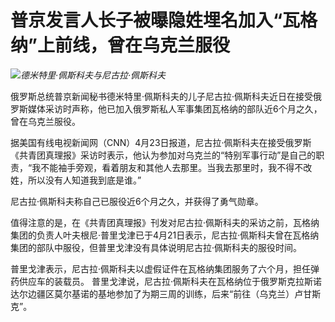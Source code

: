 # 普京发言人长子被曝隐姓埋名加入“瓦格纳”上前线，曾在乌克兰服役

![](https://inews.gtimg.com/newsapp_bt/0/15783174307/1000)_德米特里·佩斯科夫与尼古拉·佩斯科夫_

俄罗斯总统普京新闻秘书德米特里·佩斯科夫的儿子尼古拉·佩斯科夫近日在接受俄罗斯媒体采访时声称，他已加入俄罗斯私人军事集团瓦格纳的部队近6个月之久，曾在乌克兰服役。

据美国有线电视新闻网（CNN）4月23日报道，尼古拉·佩斯科夫在接受俄罗斯《共青团真理报》采访时表示，他认为参加对乌克兰的“特别军事行动”是自己的职责，“我不能袖手旁观，看着朋友和其他人去那里。当我去那里时，我不得不改姓，所以没有人知道我到底是谁。”

尼古拉·佩斯科夫称自己已服役近6个月之久，并获得了勇气勋章。

值得注意的是，在《共青团真理报》刊发对尼古拉·佩斯科夫的采访之前，瓦格纳集团的负责人叶夫根尼·普里戈津已于4月21日表示，尼古拉·佩斯科夫曾在瓦格纳集团的部队中服役，但普里戈津没有具体说明尼古拉·佩斯科夫的服役时间。

普里戈津表示，尼古拉·佩斯科夫以虚假证件在瓦格纳集团服务了六个月，担任弹药供应车的装载员。
普里戈津说，尼古拉·佩斯科夫在瓦格纳位于俄罗斯克拉斯诺达尔边疆区莫尔基诺的基地参加了为期三周的训练，后来“前往（乌克兰）卢甘斯克”。


